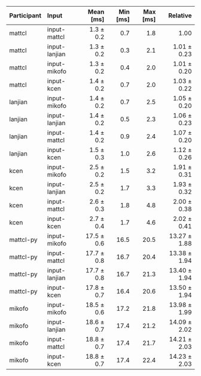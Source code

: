 | Participant | Input | Mean [ms] | Min [ms] | Max [ms] | Relative |
|:---|:---|---:|---:|---:|---:|
| mattcl | input-mattcl | 1.3 ± 0.2 | 0.7 | 1.8 | 1.00 |
| mattcl | input-lanjian | 1.3 ± 0.2 | 0.3 | 2.1 | 1.01 ± 0.23 |
| mattcl | input-mikofo | 1.3 ± 0.2 | 0.4 | 2.0 | 1.01 ± 0.20 |
| mattcl | input-kcen | 1.4 ± 0.2 | 0.7 | 2.0 | 1.03 ± 0.22 |
| lanjian | input-mikofo | 1.4 ± 0.2 | 0.7 | 2.5 | 1.05 ± 0.20 |
| lanjian | input-lanjian | 1.4 ± 0.2 | 0.5 | 2.3 | 1.06 ± 0.23 |
| lanjian | input-mattcl | 1.4 ± 0.2 | 0.9 | 2.4 | 1.07 ± 0.20 |
| lanjian | input-kcen | 1.5 ± 0.3 | 1.0 | 2.6 | 1.12 ± 0.26 |
| kcen | input-mikofo | 2.5 ± 0.2 | 1.5 | 3.2 | 1.91 ± 0.31 |
| kcen | input-lanjian | 2.5 ± 0.2 | 1.7 | 3.3 | 1.93 ± 0.32 |
| kcen | input-mattcl | 2.6 ± 0.3 | 1.8 | 4.8 | 2.00 ± 0.38 |
| kcen | input-kcen | 2.7 ± 0.4 | 1.7 | 4.6 | 2.02 ± 0.41 |
| mattcl-py | input-mikofo | 17.5 ± 0.6 | 16.5 | 20.5 | 13.27 ± 1.88 |
| mattcl-py | input-mattcl | 17.7 ± 0.8 | 16.7 | 20.4 | 13.38 ± 1.94 |
| mattcl-py | input-lanjian | 17.7 ± 0.8 | 16.7 | 21.3 | 13.40 ± 1.94 |
| mattcl-py | input-kcen | 17.8 ± 0.7 | 16.4 | 20.6 | 13.50 ± 1.94 |
| mikofo | input-mikofo | 18.5 ± 0.6 | 17.2 | 21.8 | 13.98 ± 1.99 |
| mikofo | input-lanjian | 18.6 ± 0.7 | 17.4 | 21.2 | 14.09 ± 2.02 |
| mikofo | input-mattcl | 18.8 ± 0.7 | 17.4 | 21.7 | 14.21 ± 2.03 |
| mikofo | input-kcen | 18.8 ± 0.7 | 17.4 | 22.4 | 14.23 ± 2.03 |

